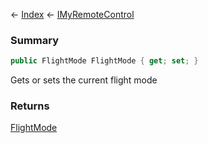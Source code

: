 ← [Index](Api-Index) ← [IMyRemoteControl](Sandbox.ModAPI.Ingame.IMyRemoteControl)

### Summary

```csharp
public FlightMode FlightMode { get; set; }
```

Gets or sets the current flight mode

### Returns

[FlightMode](Sandbox.ModAPI.Ingame.FlightMode)

